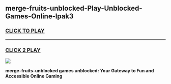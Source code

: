 
## merge-fruits-unblocked-Play-Unblocked-Games-Online-lpak3
<h3>
<a href="https://premium76.site?title=merge-fruits-unblocked&ref=25A">CLICK TO PLAY</a></h3>
<hr>

<h3>
<a href="https://premium76.site?title=merge-fruits-unblocked&ref=25A">CLICK 2 PLAY</a>
  
</h3>

<a href="https://premium76.site?title=merge-fruits-unblocked&ref=25A"><img src="https://clearcache.store/games.png"></a>


**merge-fruits-unblocked games unblocked: Your Gateway to Fun and Accessible Online Gaming**
